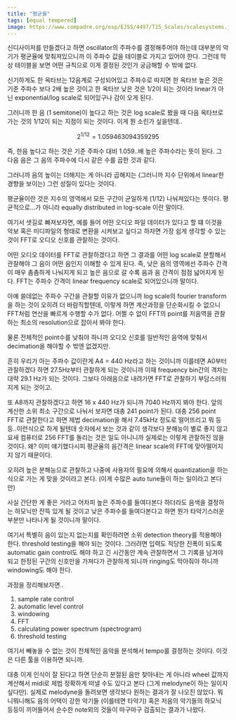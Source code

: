 ```yaml
---
title: "평균율"
tags: [equal tempered]
image: https://www.compadre.org/osp/EJSS/4497/T15_Scales/scalesystems.jpg
---
```


신디사이저를 만들겠다고 하면 oscillator의 주파수를 결정해주어야 하는데 대부분의 악기가 평균율에 맞춰져있으니까 이 주파수 값을 테이블로 가지고 있어야 한다. 그런데 막상 테이블을 보면 어떤 규칙으로 이게 결정된 것인가 궁금해할 수 밖에 없다.

신기하게도 한 옥타브는 12음계로 구성되어있고 주파수로 따지면 한 옥타브 높은 것은 기준 주파수 보다 2배 높은 것이고 한 옥타브 낮은 것은 1/2이 되는 것이라 linear가 아닌 exponential/log scale로 되어있구나 감이 오게 된다.

그러니까 한 음 (1 semitone)이 높다고 하는 것은 log scale로 봤을 때 다음 옥타브로 가는 것의 1/12이 되는 지점이 되는 것이다. 이게 뭔 소린가 싶을텐데..

$$ 2^{1/12} =  1.059463094359295 $$

즉, 한음 높다고 하는 것은 기준 주파수 대비 1.059..배 높은 주파수라는 뜻이 된다. 그 다음 음은 그 음의 주파수에 다시 같은 수를 곱한 것과 같다.

그러니까 음의 높이는 더해지는 게 아니라 곱해지는 (그러니까 지수 단위에서 linear한 경향을 보이는) 그런 성질이 있다는 것이다. 

평균율이란 것은 지수의 영역에서 모든 구간이 균일하게 (1/12) 나눠져있다는 뜻이다. 평균적으로...가 아니라 equally distributed in log-scale 이란 말이다. 

여기서 샛길로 빠져보자면, 예를 들어 어떤 오디오 파일 데이터가 있다고 할 떄 이것을 악보 혹은 미디파일의 형태로 변환을 시켜보고 싶다고 하자면 가장 쉽게 생각할 수 있는 것이 FFT로 오디오 신호를 관찰하는 것이다. 

어떤 오디오 데이터를 FFT로 관찰하겠다고 하면 그 결과를 어떤 log scale로 분할해서 관찰해야 그 음이 어떤 음인지 이해할 수 있게 된다. 즉, 낮은 음의 영역에선 주파수 간격이 매우 촘촘하게 나눠지게 되고 높은 음으로 갈 수록 음과 음 간격이 점점 넓어지게 된다. FFT는 주파수 간격이 linear frequency scale로 되어있으니까 말이다.

아예 쓸데없는 주파수 구간을 관찰할 이유가 없으니까 log scale의 fourier transform을 하는 것이 오히려 더 바람직할텐데, 이렇게 하면 계산과정을 단순화시킬 수 없으니 FFT처럼 연산을 빠르게 수행할 수가 없다. 어쩔 수 없이 FFT의 point를 저음역을 관찰하는 최소의 resolution으로 잡아서 봐야 한다.

물론 전체적인 point수를 낮춰야 하니까 오디오 신호를 일반적인 음역에 맞춰서 decimation을 해야할 수 밖엔 없겠지만.

흔히 우리가 아는 주파수 값이란게 A4 = 440 Hz라고 하는 것이니까 이를테면 A0부터 관찰하겠다 하면 27.5Hz부터 관찰하게 되는 것이니까 이때 frequency bin간의 격차는 대략 29.1 Hz가 되는 것이다. 그보다 아래음으로 내려가면 FFT로 관찰하기 부담스러워지게 되는 것이고.

또 A8까지 관찰하겠다고 하면 16 x 440 Hz가 되니까 7040 Hz까지 봐야 한다. 앞의 계산한 소위 최소 구간으로 나눠서 보자면 대충 241 point가 된다. 대충 256 point FFT로 관찰한다고 하면 제법 decimation을 해서 7.45kHz 정도로 떨어뜨리고 뭐 등등..이런식으로 하게 될텐데 숫자에서 보는 것과 같이 생각보다 분해능이 별로 좋지 않고 요새 컴퓨터로 256 FFT를 돌리는 것은 일도 아니니까 실제로는 이렇게 관찰하진 않을 것이다. 왜? 이미 얘기했다시피 평균율의 음간격은 linear scale의 FFT에 맞아떨어지지 않기 때문이다.

오히려 높은 분해능으로 관찰하고 나중에 사용자의 필요에 의해서 quantization을 하는 식으로 가는 게 맞을 것이라고 본다. (이게 수많은 auto tune들이 하는 일이라고 본다만)

사실 간단한 게 좋은 거라고 어차피 높은 주파수를 들여다본다 하더라도 음색을 결정하는 하모닉만 잔뜩 있게 될 것이고 낮은 주파수를 들여다본다고 하면 뭔가 타악기스러운 부분만 나타나게 될 것이니까 말이다.

여기서 특별히 음이 있는지 없는지를 확인하려면 소위 detection theory를 적용해야 한다. threshold testing을 해야 되는 것이다. 그러려면 입력도 적당한 진폭이 되도록 automatic gain control도 해야 하고 긴 시간동안 계속 관찰하면서 그 기록을 남겨야되고 한정된 구간의 신호만을 가져다가 관찰하게 되니까 ringing도 막아줘야 하니까 windowing도 해야 한다.

과정을 정리해보자면..

1) sample rate control
2) automatic level control
3) windowing
4) FFT
5) calculating power spectrum (spectrogram)
6) threshold testing

여기서 빼놓을 수 없는 것이 전체적인 음악을 분석해서 tempo를 결정하는 것이다. 이것은 다른 툴을 이용하면 되니까.

대충 이게 인식이 잘 된다고 하면 단순히 분절된 음만 찾아내는 게 아니라 wheel 값까지 계산해서 midi로 제법 정확하게 떠낼 수도 있다고 본다 (그게 melodyne이 하는 일이지 싶다만). 실제로 melodyne을 돌려보면 생각보다 원하는 결과가 잘 나오진 않았다. 뭐니뭐니해도 음의 어택이 강한 악기들 (이를테면 타악기) 혹은 저음의 악기들의 하모닉 등등이 끼어들어서 순수한 note외의 것들이 마구마구 검출되는 결과가 나왔다.

